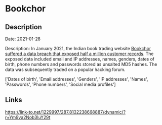 # Bookchor

## Description

Date: 2021-01-28

Description:
In January 2021, the Indian book trading website <a href="https://www.opindia.com/2021/04/bookchor-data-breach-information-of-over-5-lakh-users-leaked-what-we-know-so-far/" target="_blank" rel="noopener">Bookchor suffered a data breach that exposed half a million customer records</a>. The exposed data included email and IP addresses, names, genders, dates of birth, phone numbers and passwords stored as unsalted MD5 hashes. The data was subsequently traded on a popular hacking forum.


['Dates of birth', 'Email addresses', 'Genders', 'IP addresses', 'Names', 'Passwords', 'Phone numbers', 'Social media profiles']

## Links

https://link-to.net/1229997/287.8132238668887/dynamic/?r=Ym9va2Nob3IuY29t